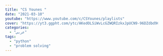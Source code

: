 ```yaml
---
title: "CS Younes "
date: "2021-03-10"
youtube: "https://www.youtube.com/c/CSYounes/playlists"
cover: "https://yt3.ggpht.com/ytc/AKedOLSiWvLcGZWQRIzkxJpUCN9-96DZdbd9ChXNSinL=s88-c-k-c0x00ffffff-no-rj"
categories:
  - "عربي"
tags:
  - "python"
  - "problem solving"
---
```



